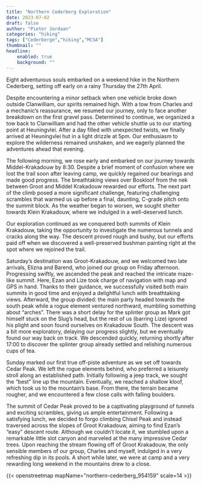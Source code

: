 ```yaml
---
title: "Northern Cederberg Exploration"
date: 2023-07-02
draft: false
author: "Pieter Jordaan"
categories: "hiking"
tags: ["Cederberge","hiking","MCSA"]
thumbnail: ""
headline: 
    enabled: true
    background: ""
---
```


Eight adventurous souls embarked on a weekend hike in the Northern Cederberg, setting off early on a rainy Thursday the 27th April.

<!--more--> 

Despite encountering a minor setback when one vehicle broke down outside Clanwilliam, our spirits remained high. With a tow from Charles and a mechanic’s reassurance, we resumed our journey, only to face another breakdown on the first gravel pass. Determined to continue, we organized a tow back to Clanwilliam and had the other vehicle shuttle us to our starting point at Heuningvlei. After a day filled with unexpected twists, we finally arrived at Heuningvlei hut in a light drizzle at 5pm. Our enthusiasm to explore the wilderness remained unshaken, and we eagerly planned the adventures ahead that evening.

The following morning, we rose early and embarked on our journey towards Middel-Krakadouw by 8:30. Despite a brief moment of confusion where we lost the trail soon after leaving camp, we quickly regained our bearings and made good progress. The breathtaking views over Boskloof from the nek between Groot and Middel Krakadouw rewarded our efforts. The next part of the climb posed a more significant challenge, featuring challenging scrambles that warmed us up before a final, daunting, C-grade pitch onto the summit block. As the weather began to worsen, we sought shelter towards Klein Krakadouw, where we indulged in a well-deserved lunch.

Our exploration continued as we conquered both summits of Klein Krakadouw, taking the opportunity to investigate the numerous tunnels and cracks along the way. The descent proved rough and bushy, but our efforts paid off when we discovered a well-preserved bushman painting right at the spot where we rejoined the trail.

Saturday’s destination was Groot-Krakadouw, and we welcomed two late arrivals, Elizna and Barend, who joined our group on Friday afternoon. Progressing swiftly, we ascended the peak and reached the intricate maze-like summit. Here, Ezan and Lize took charge of navigation with map and GPS in hand. Thanks to their guidance, we successfully visited both main summits in good time and enjoyed a delightful lunch with breathtaking views. Afterward, the group divided: the main party headed towards the south peak while a rogue element ventured northward, mumbling something about “arches”. There was a short delay for the splinter group as Mark got himself stuck on the Slug’s head, but the rest of us (barring Lize) ignored his plight and soon found ourselves on Krakadouw South. The descent was a bit more exploratory, delaying our progress slightly, but we eventually found our way back on track. We descended quickly, returning shortly after 17:00 to discover the splinter group already settled and relishing numerous cups of tea.

Sunday marked our first true off-piste adventure as we set off towards Cedar Peak. We left the rogue elements behind, who preferred a leisurely stroll along an established path. Initially following a jeep track, we sought the “best” line up the mountain. Eventually, we reached a shallow kloof, which took us to the mountain’s base. From there, the terrain became rougher, and we encountered a few close calls with falling boulders.

The summit of Cedar Peak proved to be a captivating playground of tunnels and exciting scrambles, giving us ample entertainment. Following a satisfying lunch, we decided to forgo climbing Chisel Peak and instead traversed across the slopes of Groot Krakadouw, aiming to find Ezan’s “easy” descent route. Although we couldn’t locate it, we stumbled upon a remarkable little slot canyon and marveled at the many impressive Cedar trees. Upon reaching the stream flowing off of Groot Krakadouw, the only sensible members of our group, Charles and myself, indulged in a very refreshing dip in its pools. A short while later, we were at camp and a very rewarding long weekend in the mountains drew to a close.

{{< openstreetmap mapName="northern-cederberg_954159" scale=14 >}}

